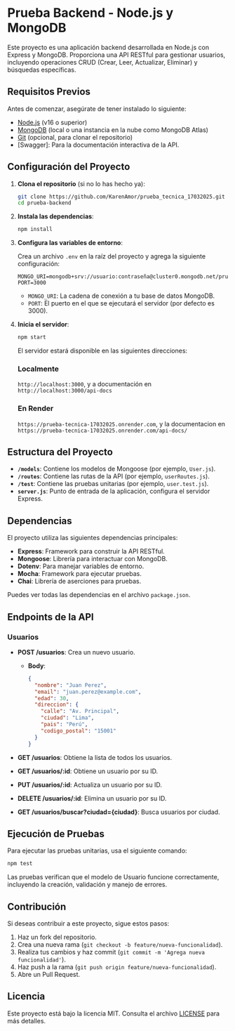 # Prueba Backend - Node.js y MongoDB

Este proyecto es una aplicación backend desarrollada en Node.js con Express y MongoDB. Proporciona una API RESTful para gestionar usuarios, incluyendo operaciones CRUD (Crear, Leer, Actualizar, Eliminar) y búsquedas específicas.

## Requisitos Previos

Antes de comenzar, asegúrate de tener instalado lo siguiente:

- [Node.js](https://nodejs.org/) (v16 o superior)
- [MongoDB](https://www.mongodb.com/) (local o una instancia en la nube como MongoDB Atlas)
- [Git](https://git-scm.com/) (opcional, para clonar el repositorio)
- [Swagger]: Para la documentación interactiva de la API.

## Configuración del Proyecto

1. **Clona el repositorio** (si no lo has hecho ya):

   ```bash
   git clone https://github.com/KarenAmor/prueba_tecnica_17032025.git
   cd prueba-backend
   ```

2. **Instala las dependencias**:

   ```bash
   npm install
   ```

3. **Configura las variables de entorno**:

   Crea un archivo `.env` en la raíz del proyecto y agrega la siguiente configuración:

   ```env
   MONGO_URI=mongodb+srv://usuario:contraseña@cluster0.mongodb.net/prueba_backend
   PORT=3000
   ```

   - `MONGO_URI`: La cadena de conexión a tu base de datos MongoDB.
   - `PORT`: El puerto en el que se ejecutará el servidor (por defecto es 3000).

4. **Inicia el servidor**:

   ```bash
   npm start
   ```

   El servidor estará disponible en las siguientes direcciones:
   ### Localmente 
   `http://localhost:3000`, y a documentación en `http://localhost:3000/api-docs`

   ### En Render
   `https://prueba-tecnica-17032025.onrender.com`, y la documentacion en `https://prueba-tecnica-17032025.onrender.com/api-docs/`

## Estructura del Proyecto

- **`/models`**: Contiene los modelos de Mongoose (por ejemplo, `User.js`).
- **`/routes`**: Contiene las rutas de la API (por ejemplo, `userRoutes.js`).
- **`/test`**: Contiene las pruebas unitarias (por ejemplo, `user.test.js`).
- **`server.js`**: Punto de entrada de la aplicación, configura el servidor Express.

## Dependencias

El proyecto utiliza las siguientes dependencias principales:

- **Express**: Framework para construir la API RESTful.
- **Mongoose**: Librería para interactuar con MongoDB.
- **Dotenv**: Para manejar variables de entorno.
- **Mocha**: Framework para ejecutar pruebas.
- **Chai**: Librería de aserciones para pruebas.

Puedes ver todas las dependencias en el archivo `package.json`.

## Endpoints de la API

### Usuarios

- **POST /usuarios**: Crea un nuevo usuario.
  - **Body**:
    ```json
    {
      "nombre": "Juan Perez",
      "email": "juan.perez@example.com",
      "edad": 30,
      "direccion": {
        "calle": "Av. Principal",
        "ciudad": "Lima",
        "pais": "Perú",
        "codigo_postal": "15001"
      }
    }
    ```

- **GET /usuarios**: Obtiene la lista de todos los usuarios.
- **GET /usuarios/:id**: Obtiene un usuario por su ID.
- **PUT /usuarios/:id**: Actualiza un usuario por su ID.
- **DELETE /usuarios/:id**: Elimina un usuario por su ID.
- **GET /usuarios/buscar?ciudad={ciudad}**: Busca usuarios por ciudad.

## Ejecución de Pruebas

Para ejecutar las pruebas unitarias, usa el siguiente comando:

```bash
npm test
```

Las pruebas verifican que el modelo de Usuario funcione correctamente, incluyendo la creación, validación y manejo de errores.

## Contribución

Si deseas contribuir a este proyecto, sigue estos pasos:

1. Haz un fork del repositorio.
2. Crea una nueva rama (`git checkout -b feature/nueva-funcionalidad`).
3. Realiza tus cambios y haz commit (`git commit -m 'Agrega nueva funcionalidad'`).
4. Haz push a la rama (`git push origin feature/nueva-funcionalidad`).
5. Abre un Pull Request.

## Licencia

Este proyecto está bajo la licencia MIT. Consulta el archivo [LICENSE](LICENSE) para más detalles.